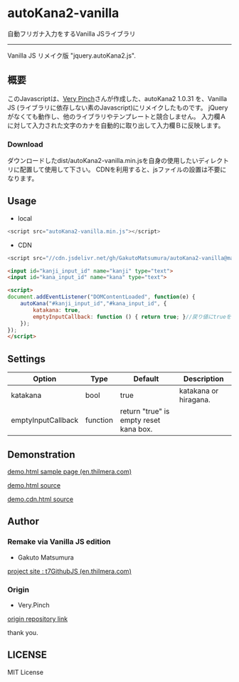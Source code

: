 # autoKana2-vanilla
 自動フリガナ入力をするVanilla JSライブラリ

----
 Vanilla JS リメイク版 "jquery.autoKana2.js".


## 概要
 このJavascriptは、[Very Pinch](https://github.com/yongzhenlow/email-autocomplete)さんが作成した、autoKana2 1.0.31 を、Vanilla JS (ライブラリに依存しない素のJavascript)にリメイクしたものです。
 jQueryがなくても動作し、他のライブラリやテンプレートと競合しません。
 入力欄Ａに対して入力された文字のカナを自動的に取り出して入力欄Ｂに反映します。

### Download
 ダウンロードしたdist/autoKana2-vanilla.min.jsを自身の使用したいディレクトリに配置して使用して下さい。
 CDNを利用すると、jsファイルの設置は不要になります。


## Usage
* local
```javascript
<script src="autoKana2-vanilla.min.js"></script>
```
* CDN
```javascript
<script src="//cdn.jsdelivr.net/gh/GakutoMatsumura/autoKana2-vanilla@main/dist/autoKana2-vanilla.min.js"></script>
```

```html
<input id="kanji_input_id" name="kanji" type="text">
<input id="kana_input_id" name="kana" type="text">
```

```html
<script>
document.addEventListener("DOMContentLoaded", function(e) {
	autoKana("#kanji_input_id","#kana_input_id", {
		katakana: true,
		emptyInputCallback: function () { return true; }//戻り値にtrueを指定すると、空欄時にカナ欄をリセット。falseを指定するとそのまま過去のカナが残る
	});
});
</script>
```


## Settings
| Option | Type | Default | Description |
| --- | --- | --- | --- |
| katakana | bool | true | katakana or hiragana. |
| emptyInputCallback | function | return "true" is empty reset kana box. |


## Demonstration
[demo.html sample page (en.thilmera.com)](https://en.thilmera.com/project/t7GithubJS/repo/autoKana2-vanilla/demo/demo.cdn.html)

[demo.html source](./demo/demo.html)

[demo.cdn.html source](./demo/demo.cdn.html)


## Author
### Remake via Vanilla JS edition
* Gakuto Matsumura

[project site : t7GithubJS (en.thilmera.com)](https://en.thilmera.com/project/t7GithubJS/)

### Origin
* Very.Pinch

[origin repository link](https://github.com/VeryPinch/autoKana2)

 thank you.


## LICENSE
MIT License

